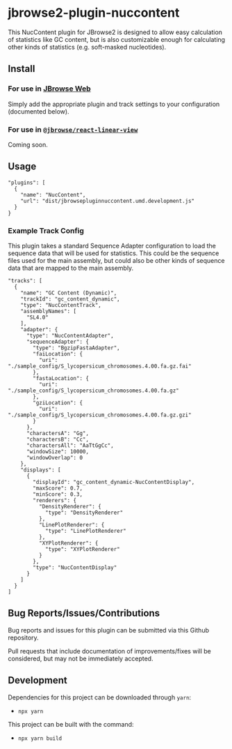 # jbrowse2-plugin-nuccontent

This NucContent plugin for JBrowse2 is designed to allow easy calculation of statistics like GC content, but is also customizable enough for calculating other kinds of statistics (e.g. soft-masked nucleotides).

## Install

### For use in [JBrowse Web](https://jbrowse.org/jb2/docs/quickstart_web)

Simply add the appropriate plugin and track settings to your configuration (documented below).

### For use in [`@jbrowse/react-linear-view`](https://www.npmjs.com/package/@jbrowse/react-linear-genome-view)

Coming soon.

## Usage

```
"plugins": [
  {
    "name": "NucContent",
    "url": "dist/jbrowsepluginnuccontent.umd.development.js"
  }
}
```

### Example Track Config

This plugin takes a standard Sequence Adapter configuration to load the sequence data that will be used for statistics. This could be the sequence files used for the main assembly, but could also be other kinds of sequence data that are mapped to the main assembly.

```
"tracks": [
  {
    "name": "GC Content (Dynamic)",
    "trackId": "gc_content_dynamic",
    "type": "NucContentTrack",
    "assemblyNames": [
      "SL4.0"
    ],
    "adapter": {
      "type": "NucContentAdapter",
      "sequenceAdapter": {
        "type": "BgzipFastaAdapter",
        "faiLocation": {
          "uri": "./sample_config/S_lycopersicum_chromosomes.4.00.fa.gz.fai"
        },
        "fastaLocation": {
          "uri": "./sample_config/S_lycopersicum_chromosomes.4.00.fa.gz"
        },
        "gziLocation": {
          "uri": "./sample_config/S_lycopersicum_chromosomes.4.00.fa.gz.gzi"
        }
      },
      "charactersA": "Gg",
      "charactersB": "Cc",
      "charactersAll": "AaTtGgCc",
      "windowSize": 10000,
      "windowOverlap": 0
    },
    "displays": [
      {
        "displayId": "gc_content_dynamic-NucContentDisplay",
        "maxScore": 0.7,
        "minScore": 0.3,
        "renderers": {
          "DensityRenderer": {
            "type": "DensityRenderer"
          },
          "LinePlotRenderer": {
            "type": "LinePlotRenderer"
          },
          "XYPlotRenderer": {
            "type": "XYPlotRenderer"
          }
        },
        "type": "NucContentDisplay"
      }
    ]
  }
]
```

## Bug Reports/Issues/Contributions

Bug reports and issues for this plugin can be submitted via this Github repository.

Pull requests that include documentation of improvements/fixes will be considered, but may not be immediately accepted.

## Development

Dependencies for this project can be downloaded through `yarn`:

* `npx yarn`

This project can be built with the command:

* `npx yarn build`
